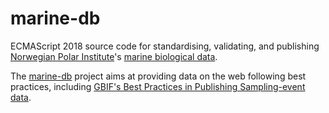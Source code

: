 # marine-db

ECMAScript 2018 source code for standardising, validating, and publishing [Norwegian Polar Institute](https://npolar.no)'s [marine biological data](https://doi.org/10.21334/marine-db).

The [marine-db](https://github.com/npolar/marine-db) project aims at providing data on the web following best practices, including [GBIF's Best Practices in Publishing Sampling-event data](https://ipt.gbif.org/manual/en/ipt/2.5/best-practices-sampling-event-data).
